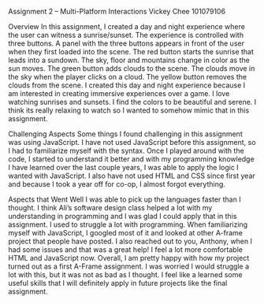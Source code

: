 Assignment 2 – Multi-Platform Interactions
Vickey Chee
101079106

Overview
In this assignment, I created a day and night experience where the user can witness a sunrise/sunset. The experience is controlled with three buttons. A panel with the three buttons appears in front of the user when they first loaded into the scene. The red button starts the sunrise that leads into a sundown. The sky, floor and mountains change in color as the sun moves. The green button adds clouds to the scene. The clouds move in the sky when the player clicks on a cloud. The yellow button removes the clouds from the scene.
I created this day and night experience because I am interested in creating immersive experiences over a game. I love watching sunrises and sunsets. I find the colors to be beautiful and serene. I think its really relaxing to watch so I wanted to somehow mimic that in this assignment.  

Challenging Aspects
Some things I found challenging in this assignment was using JavaScript. I have not used JavaScript before this assignment, so I had to familiarize myself with the syntax. Once I played around with the code, I started to understand it better and with my programming knowledge I have learned over the last couple years, I was able to apply the logic I wanted with JavaScript. I also have not used HTML and CSS since first year and because I took a year off for co-op, I almost forgot everything.

Aspects that Went Well 
I was able to pick up the languages faster than I thought. I think Ali’s software design class helped a lot with my understanding in programming and I was glad I could apply that in this assignment. I used to struggle a lot with programming. When familiarizing myself with JavaScript, I googled most of it and looked at other A-frame project that people have posted. I also reached out to you, Anthony, when I had some issues and that was a great help! I feel a lot more comfortable HTML and JavaScript now.
Overall, I am pretty happy with how my project turned out as a first A-Frame assignment. I was worried I would struggle a lot with this, but it was not as bad as I thought. I feel like a learned some useful skills that I will definitely apply in future projects like the final assignment. 

